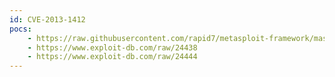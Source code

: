 ```yaml
---
id: CVE-2013-1412
pocs:
    - https://raw.githubusercontent.com/rapid7/metasploit-framework/master/modules/exploits/unix/webapp/datalife_preview_exec.rb
    - https://www.exploit-db.com/raw/24438
    - https://www.exploit-db.com/raw/24444
---
```

